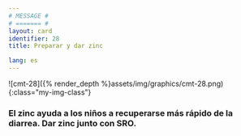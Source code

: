 ```yaml
---
# MESSAGE #
# ======= #
layout: card
identifier: 28
title: Preparar y dar zinc

lang: es
---
```


![cmt-28]({% render_depth %}assets/img/graphics/cmt-28.png){:class="my-img-class"}

### El zinc ayuda a los niños a recuperarse más rápido de la diarrea. Dar zinc junto con SRO.
